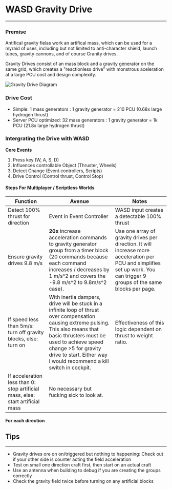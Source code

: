 # WASD Gravity Drive 

---

### Premise
Antifical gravity fielas work an artifical mass, which can be used for a myraid of uses, including but not limited to anti-character shield, launch tubes, gravity cannons, and of course Granity drives. 

Gravity Drives consist of an mass block and a gravity generator on the same grid, which creates a "reactionless drive" with monstrous aceleration at a large PCU cost and design complexity.

![Gravity Drive Diagram](../Images/GravityDriveDiagram.jpg)

### Drive Cost
- Simple: 1 mass generators : 1 gravity generator = 210 PCU (0.68x large hydrogen thrust)
- Server PCU optimized: 32 mass generators : 1 gravity generator = 1k PCU (21.8x large hydrogen thrust)

### Intergrating the Drive with WASD 

**Core Events**  
1. Press key (W, A, S, D)  
2. Influences controllable Object (Thruster, Wheels)  
3. Detect Change (Event controllers, Scripts)  
4. Drive Control (Control thrust, Control Stop) 

#### Steps For Multiplayer / Scriptless Worlds

| Function | Avenue | Notes |
|---|---|---|
| Detect  100% thrust for direction | Event in Event Controller | WASD input creates a detectable 100% thrust  | 
| Ensure gravity drives 9.8 m/s | **20x** increase acceleration commands to gravity generator group from a timer block (20 commands because each command increases / decreases by 1 m/s^2 and covers the -9.8 m/s^2 to 9.8m/s^2 case).    | Use one array of gravity drives per direction. It will increase more acceleration per PCU and simplifies set up work. You can trigger 9 groups of the same blocks per page. |
 If speed less than 5m/s: turn off gravity blocks, else: turn on | With inertia dampers, drive will be stuck in a infinite loop of thrust over compensation causing extreme pulsing. This also means that basic thrusters must be used to achieve speed change >5 for gravity drive to start. Either way I would recommend a kill switch in cockpit. | Effectiveness of this logic dependent on thrust to weight ratio. |
| If acceleration less than 0: stop artificial mass, else: start artificial mass | No necessary but fucking sick to look at. |   |
**For each direction**

## Tips 

--- 

- Gravity drives ore on on/triggered but nothing to happening: Check out if your other side is counter acting the field acceleration
- Test on small one direction craft first, then start on an actual craft
- Use an antenna when building to debug if you are creating the groups correctly
- Check the gravity field twice before turning on any artificial blocks